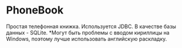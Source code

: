 # PhoneBook
Простая телефонная книжка.
Используется JDBC. В качестве базы данных - SQLite.
*Могут быть проблемы с вводом кириллицы на Windows, поэтому лучше использовать английскую раскладку.
